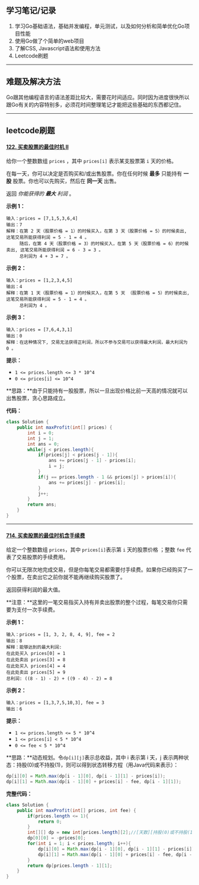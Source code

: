 ## 学习笔记/记录

1. 学习Go基础语法，基础并发编程，单元测试，以及如何分析和简单优化Go项目性能
1. 使用Go做了个简单的web项目
1. 了解CSS, Javascript语法和使用方法
1. Leetcode刷题

--------------

## 难题及解决方法

Go跟其他编程语言的语法差距比较大，需要花时间适应。同时因为进度很快所以跟Go有关的内容特别多，必须花时间整理笔记才能把这些基础的东西都记住。

--------------

## leetcode刷题

#### [122. 买卖股票的最佳时机 II](https://leetcode.cn/problems/best-time-to-buy-and-sell-stock-ii/)

给你一个整数数组 `prices` ，其中 `prices[i]` 表示某支股票第 `i` 天的价格。

在每一天，你可以决定是否购买和/或出售股票。你在任何时候 **最多** 只能持有 **一股** 股票。你也可以先购买，然后在 **同一天** 出售。

返回 *你能获得的 **最大** 利润* 。

 

**示例 1：**

```
输入：prices = [7,1,5,3,6,4]
输出：7
解释：在第 2 天（股票价格 = 1）的时候买入，在第 3 天（股票价格 = 5）的时候卖出, 这笔交易所能获得利润 = 5 - 1 = 4 。
     随后，在第 4 天（股票价格 = 3）的时候买入，在第 5 天（股票价格 = 6）的时候卖出, 这笔交易所能获得利润 = 6 - 3 = 3 。
     总利润为 4 + 3 = 7 。
```

**示例 2：**

```
输入：prices = [1,2,3,4,5]
输出：4
解释：在第 1 天（股票价格 = 1）的时候买入，在第 5 天 （股票价格 = 5）的时候卖出, 这笔交易所能获得利润 = 5 - 1 = 4 。
     总利润为 4 。
```

**示例 3：**

```
输入：prices = [7,6,4,3,1]
输出：0
解释：在这种情况下, 交易无法获得正利润，所以不参与交易可以获得最大利润，最大利润为 0 。
```

 

**提示：**

- `1 <= prices.length <= 3 * 10^4`
- `0 <= prices[i] <= 10^4`



**思路：**由于只能持有一股股票，所以一旦出现价格比前一天高的情况就可以出售股票，贪心思路成立。

**代码：**

```java
class Solution {
    public int maxProfit(int[] prices) {
        int i = 0;
        int j = 1;
        int ans = 0;
        while(j < prices.length){
            if(prices[j] < prices[j - 1]){
                ans += prices[j - 1] - prices[i];
                i = j;
            }
            if(j == prices.length - 1 && prices[j] > prices[i]){
                ans += prices[j] - prices[i];
            }
            j++;
        }
        return ans;
    }
}
```

----------------

#### [714. 买卖股票的最佳时机含手续费](https://leetcode.cn/problems/best-time-to-buy-and-sell-stock-with-transaction-fee/)

给定一个整数数组 `prices`，其中 `prices[i]`表示第 `i` 天的股票价格 ；整数 `fee` 代表了交易股票的手续费用。

你可以无限次地完成交易，但是你每笔交易都需要付手续费。如果你已经购买了一个股票，在卖出它之前你就不能再继续购买股票了。

返回获得利润的最大值。

**注意：**这里的一笔交易指买入持有并卖出股票的整个过程，每笔交易你只需要为支付一次手续费。

 

**示例 1：**

```
输入：prices = [1, 3, 2, 8, 4, 9], fee = 2
输出：8
解释：能够达到的最大利润:  
在此处买入 prices[0] = 1
在此处卖出 prices[3] = 8
在此处买入 prices[4] = 4
在此处卖出 prices[5] = 9
总利润: ((8 - 1) - 2) + ((9 - 4) - 2) = 8
```

**示例 2：**

```
输入：prices = [1,3,7,5,10,3], fee = 3
输出：6
```

 

**提示：**

- `1 <= prices.length <= 5 * 10^4`
- `1 <= prices[i] < 5 * 10^4`
- `0 <= fee < 5 * 10^4`



**思路：**动态规划。令`dp[i][j]`表示总收益，其中 i 表示第 i 天，j 表示两种状态：持股(0)或不持股(1)，则可以得到状态转移方程（用Java代码来表示）：

```java
dp[i][0] = Math.max(dp[i - 1][0], dp[i - 1][1] - prices[i]);
dp[i][1] = Math.max(dp[i - 1][0] + prices[i] - fee, dp[i - 1][1]);
```

**完整代码：**

```java
class Solution {
    public int maxProfit(int[] prices, int fee) {
        if(prices.length <= 1){
            return 0;
        }
        int[][] dp = new int[prices.length][2];//[天数][持股(0)或不持股(1)]
        dp[0][0] = -prices[0];
        for(int i = 1; i < prices.length; i++){
            dp[i][0] = Math.max(dp[i - 1][0], dp[i - 1][1] - prices[i]);
            dp[i][1] = Math.max(dp[i - 1][0] + prices[i] - fee, dp[i - 1][1]);
        }
        return dp[prices.length - 1][1];
    }
}
```

